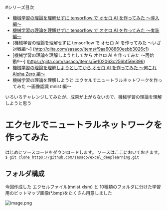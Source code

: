 #シリーズ目次
- [機械学習の理論を理解せずに tensorflow で オセロ AI を作ってみた ～導入編～](http://qiita.com/sasaco/items/3b0b8565d6aa2a640caf)
- [機械学習の理論を理解せずに tensorflow で オセロ AI を作ってみた ～実装編～](http://qiita.com/sasaco/items/fdb9771c146cb877b183)
- [機械学習の理論を理解せずに tensorflow で オセロ AI を作ってみた ～いざ対戦編～]
(http://qiita.com/sasaco/items/f9aa608860eebb3026c1)
- [機械学習の理論を理解しようとしてから オセロ AI を作ってみた 〜再始動‼〜]
(https://qiita.com/sasaco/items/5e102063c256bf56e396)
- [機械学習の理論を理解しようとしてから オセロ AI を作ってみた 〜何これ Alpha Zero 編〜](https://qiita.com/sasaco/items/d249ee3493b5b85c6eb5)
- 機械学習の理論を理解しようと エクセルでニュートラルネットワークを作ってみた 〜画像認識 mnist 編〜

いろいろチャレンジしてみたが、成果が上がらないので、機械学習の理論を理解しようと思う

# エクセルでニュートラルネットワークを作ってみた

はじめにソースコードをダウンロードします。
ソースはここにおいておきます。
[`$ git clone https://github.com/sasaco/excel_deeplearning.git`](https://github.com/sasaco/excel_deeplearning)


## フォルダ構成

今回作成した エクセルファイル(mnist.xlsm) と 10種類のフォルダに分けた学習用のビットマップ画像(*.bmp)をたくさん用意しました

![image.png](https://qiita-image-store.s3.amazonaws.com/0/142847/10642725-9123-53e4-34e7-48decfe639ce.png)
